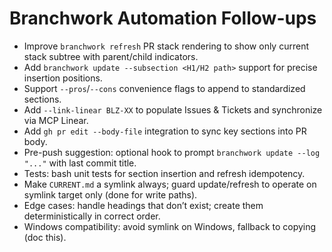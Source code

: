 # Branchwork Automation Follow-ups

- Improve `branchwork refresh` PR stack rendering to show only current stack subtree with parent/child indicators.
- Add `branchwork update --subsection <H1/H2 path>` support for precise insertion positions.
- Support `--pros`/`--cons` convenience flags to append to standardized sections.
- Add `--link-linear BLZ-XX` to populate Issues & Tickets and synchronize via MCP Linear.
- Add `gh pr edit --body-file` integration to sync key sections into PR body.
- Pre-push suggestion: optional hook to prompt `branchwork update --log "..."` with last commit title.
- Tests: bash unit tests for section insertion and refresh idempotency.
- Make `CURRENT.md` a symlink always; guard update/refresh to operate on symlink target only (done for write paths).
- Edge cases: handle headings that don’t exist; create them deterministically in correct order.
- Windows compatibility: avoid symlink on Windows, fallback to copying (doc this).
